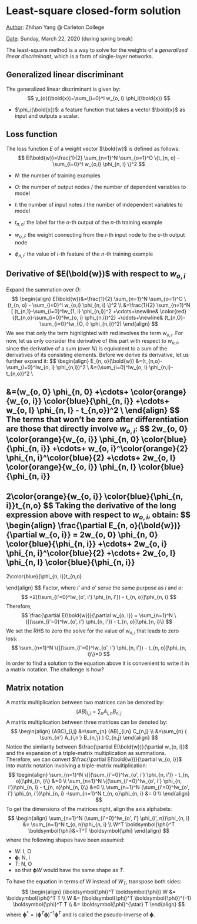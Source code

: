 # Least-square closed-form solution

<u>Author</u>: Zhihan Yang @ Carleton College

<u>Date</u>: Sunday, March 22, 2020 (during spring break)

The least-square method is a way to solve for the weights of a *generalized linear discriminant*, which is a form of single-layer networks.

## Generalized linear discriminant

The generalized linear discriminant is given by:
$$
y_{o}(\bold{x})=\sum_{i=0}^I w_{o, i} \phi_i(\bold{x})
$$

- $\phi_i(\bold{x})$: a feature function that takes a vector $\bold{x}$ as input and outputs a scalar.

## Loss function

The loss function $E$ of a weight vector $\bold{w}$ is defined as follows:
$$
E(\bold{w})=\frac{1}{2} \sum_{n=1}^N \sum_{o=1}^O \{t_{n, o} - \sum_{i=0}^I w_{o,i} \phi_{n, i} \}^2
$$

- $N$: the number of training examples
- $O$: the number of output nodes / the number of dependent variables to model
- $I$: the number of input notes / the number of independent variables to model
- $t_{n, o}$: the label for the $o$-th output of the $n$-th training example

- $w_{o, i}$: the weight connecting from the $i$-th input node to the $o$-th output node
- $\phi_{n, i}$: the value of $i$-th feature of the $n$-th training example

## Derivative of $E(\bold{w})$ with respect to $w_{o, i}$

Expand the summation over $O$:
$$
\begin{align}
E(\bold{w})&=\frac{1}{2} \sum_{n=1}^N \sum_{o=1}^O \{t_{n, o} - \sum_{i=0}^I w_{o,i} \phi_{n, i} \}^2 \\
&=\frac{1}{2} \sum_{n=1}^N 
[
(t_{n,1}-\sum_{i=0}^Iw_{1, i} \phi_{n,i})^2
+\cdots+\newline&
\color{red}{(t_{n,o}-\sum_{i=0}^Iw_{o, i} \phi_{n,i})^2}
+\cdots+\newline&
(t_{n,O}-\sum_{i=0}^Iw_{O, i} \phi_{n,i})^2]
\end{align}
$$
We see that only the term highlighted with red involves the term $w_{o, i}$. For now, let us only consider the derivative of this part with respect to $w_{o, i}$, since the derivative of a sum (over $N$) is equivalent to a sum of the derivatives of its consisting elements. Before we derive its derivative, let us further expand it:
$$
\begin{align}
E_{n, o}(\bold{w})
&=(t_{n,o}-\sum_{i=0}^Iw_{o, i} \phi_{n,i})^2 \\
&=(\sum_{i=0}^Iw_{o, i} \phi_{n,i}-t_{n,o})^2 \\

&=(w_{o, 0} \phi_{n, 0}
+\cdots+
\color{orange}{w_{o, i}} \color{blue}{\phi_{n, i}}
+\cdots+
w_{o, I} \phi_{n, I} - t_{n,o})^2 \\
\end{align}
$$
The terms that won’t be zero after differentiation are those that directly involve $w_{o, i}$:
$$
2w_{o, 0} \color{orange}{w_{o, i}} \phi_{n, 0} \color{blue}{\phi_{n, i}}
+\cdots+
w_{o, i}^\color{orange}{2} \phi_{n, i}^\color{blue}{2}
+\cdots+
2w_{o, I} \color{orange}{w_{o, i}}  \phi_{n, I} \color{blue}{\phi_{n, i}}
- 
2\color{orange}{w_{o, i}}  \color{blue}{\phi_{n, i}}t_{n,o}
$$
Taking the derivative of the long expression above with respect to $w_{o, i}$, obtain:
$$
\begin{align}
\frac{\partial E_{n, o}(\bold{w})}{\partial w_{o, i}} = 
2w_{o, 0} \phi_{n, 0} \color{blue}{\phi_{n, i}}
+\cdots+
2w_{o, i} \phi_{n, i}^\color{blue}{2}
+\cdots+
2w_{o, I} \phi_{n, I} \color{blue}{\phi_{n, i}}
- 
2\color{blue}{\phi_{n, i}}t_{n,o} 

\end{align}
$$
Factor, where $i’$ and $o’$ serve the same purpose as $i$ and $o$:
$$
=2[(\sum_{i'=0}^Iw_{o', i'} \phi_{n, i'}) - t_{n, o}]\phi_{n, i}
$$
Therefore, 
$$
\frac{\partial E(\bold{w})}{\partial w_{o, i}} = \sum_{n=1}^N \{[(\sum_{i'=0}^Iw_{o', i'} \phi_{n, i'}) - t_{n, o}]\phi_{n, i}\}
$$
We set the RHS to zero the solve for the value of $w_{o, i}$ that leads to zero loss:
$$
\sum_{n=1}^N \{[(\sum_{i'=0}^Iw_{o', i'} \phi_{n, i'}) - t_{n, o}]\phi_{n, i}\}=0
$$
In order to find a solution to the equation above it is convenient to write it in a matrix notation. The challenge is how?

## Matrix notation

A matrix multiplication between two matrices can be denoted by:
$$
(AB)_{i,j}=\sum_{n} A_{i,n} B_{n,j}
$$
A matrix multiplication between three matrices can be denoted by:
$$
\begin{align}
(ABC)_{i,j}
&=\sum_{n} (AB)_{i,n} C_{n,j} \\
&=\sum_{n} ( \sum_{n'} A_{i,n'} B_{n,'j} ) C_{n,j}  
\end{align}
$$
Notice the similarity between $\frac{\partial E(\bold{w})}{\partial w_{o, i}}$ and the expansion of a triple-matrix multiplication as summations. Therefore, we can convert $\frac{\partial E(\bold{w})}{\partial w_{o, i}}$ into matrix notation involving a triple-matrix multiplication:
$$
\begin{align}
\sum_{n=1}^N \{[(\sum_{i'=0}^Iw_{o', i'} \phi_{n, i'}) - t_{n, o}]\phi_{n, i}\} &=0 \\
\sum_{n=1}^N \{(\sum_{i'=0}^Iw_{o', i'} \phi_{n, i'})\phi_{n, i} - t_{n, o}\phi_{n, i}\} &=0 \\
\sum_{n=1}^N (\sum_{i'=0}^Iw_{o', i'} \phi_{n, i'})\phi_{n, i} -\sum_{n=1}^N t_{n, o}\phi_{n, i} &= 0 \\
\end{align}
$$
To get the dimensions of the matrices right, align the axis alphabets:
$$
\begin{align}
\sum_{n=1}^N (\sum_{i'=0}^Iw_{o', i'} \phi_{i', n})\phi_{n, i} &= \sum_{n=1}^N t_{o, n}\phi_{n, i} \\
W^T \boldsymbol{\phi}^T \boldsymbol{\phi}&=T^T \boldsymbol{\phi}
\end{align}
$$
where the following shapes have been assumed:

- $W$: I, O
- $\boldsymbol{\phi}$: N, I
- $T$: N, O  
- so that $\boldsymbol{\phi} W$ would have the same shape as $T$.

To have the equation in terms of $W$ instead of $W_T$, transpose both sides:
$$
\begin{align}
(\boldsymbol{\phi}^T \boldsymbol{\phi}) W &= \boldsymbol{\phi}^T T \\
W &= (\boldsymbol{\phi}^T \boldsymbol{\phi})^{-1} \boldsymbol{\phi}^T T \\
&= \boldsymbol{\phi}^{\star} T
\end{align}
$$
where $\boldsymbol{\phi}^{*}=(\boldsymbol{\phi}^T \boldsymbol{\phi})^{-1}\boldsymbol{\phi}^T$ and is called the pseudo-inverse of $\boldsymbol{\phi}$.